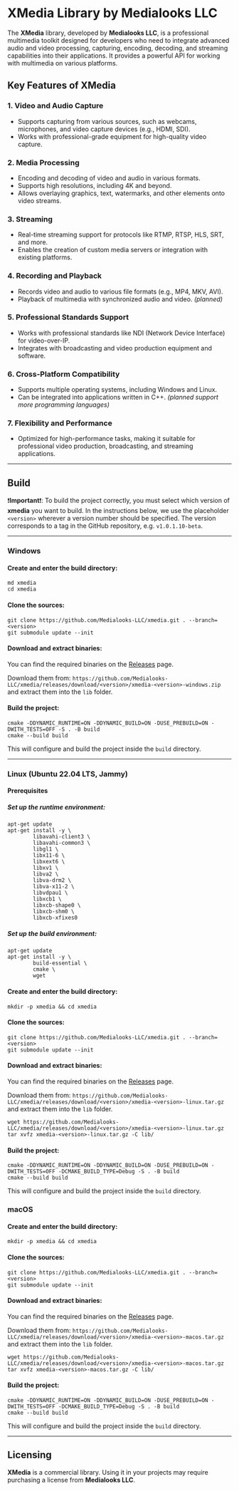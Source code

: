 # XMedia Library by Medialooks LLC

The **XMedia** library, developed by **Medialooks LLC**, is a professional multimedia toolkit designed for developers who need to integrate advanced audio and video processing, capturing, encoding, decoding, and streaming capabilities into their applications. It provides a powerful API for working with multimedia on various platforms.

## Key Features of XMedia

### 1. Video and Audio Capture
   - Supports capturing from various sources, such as webcams, microphones, and video capture devices (e.g., HDMI, SDI).
   - Works with professional-grade equipment for high-quality video capture.

### 2. Media Processing
   - Encoding and decoding of video and audio in various formats.
   - Supports high resolutions, including 4K and beyond.
   - Allows overlaying graphics, text, watermarks, and other elements onto video streams.

### 3. Streaming
   - Real-time streaming support for protocols like RTMP, RTSP, HLS, SRT, and more.
   - Enables the creation of custom media servers or integration with existing platforms.

### 4. Recording and Playback
   - Records video and audio to various file formats (e.g., MP4, MKV, AVI).
   - Playback of multimedia with synchronized audio and video. _(planned)_

### 5. Professional Standards Support
   - Works with professional standards like NDI (Network Device Interface) for video-over-IP.
   - Integrates with broadcasting and video production equipment and software.

### 6. Cross-Platform Compatibility
   - Supports multiple operating systems, including Windows and Linux.
   - Can be integrated into applications written in C++. _(planned support more programming languages)_

### 7. Flexibility and Performance
   - Optimized for high-performance tasks, making it suitable for professional video production, broadcasting, and streaming applications.

---

## Build

❗**Important**❗: To build the project correctly, you must select which version of **xmedia** you want to build.
In the instructions below, we use the placeholder `<version>` wherever a version number should be specified.
The version corresponds to a tag in the GitHub repository, e.g. `v1.0.1.10-beta`.

---

### Windows

#### Create and enter the build directory:

```shell
md xmedia
cd xmedia
```

#### Clone the sources:

```shell
git clone https://github.com/Medialooks-LLC/xmedia.git . --branch=<version>
git submodule update --init
```

#### Download and extract binaries:

You can find the required binaries on the [Releases](https://github.com/Medialooks-LLC/xmedia/releases) page.

Download them from:
`https://github.com/Medialooks-LLC/xmedia/releases/download/<version>/xmedia-<version>-windows.zip`
and extract them into the `lib` folder.

#### Build the project:

```shell
cmake -DDYNAMIC_RUNTIME=ON -DDYNAMIC_BUILD=ON -DUSE_PREBUILD=ON -DWITH_TESTS=OFF -S . -B build
cmake --build build
```

This will configure and build the project inside the `build` directory.

---

### Linux (Ubuntu 22.04 LTS, Jammy)

#### Prerequisites

##### Set up the runtime environment:

```shell script
apt-get update
apt-get install -y \
        libavahi-client3 \
        libavahi-common3 \
        libgl1 \
        libx11-6 \
        libxext6 \
        libxv1 \
        libva2 \
        libva-drm2 \
        libva-x11-2 \
        libvdpau1 \
        libxcb1 \
        libxcb-shape0 \
        libxcb-shm0 \
        libxcb-xfixes0
```

##### Set up the build environment:

```shell script
apt-get update
apt-get install -y \
        build-essential \
        cmake \
        wget
```

#### Create and enter the build directory:

```shell
mkdir -p xmedia && cd xmedia
```

#### Clone the sources:

```shell
git clone https://github.com/Medialooks-LLC/xmedia.git . --branch=<version>
git submodule update --init
```

#### Download and extract binaries:

You can find the required binaries on the [Releases](https://github.com/Medialooks-LLC/xmedia/releases) page.

Download them from:
`https://github.com/Medialooks-LLC/xmedia/releases/download/<version>/xmedia-<version>-linux.tar.gz`
and extract them into the `lib` folder.

```shell script
wget https://github.com/Medialooks-LLC/xmedia/releases/download/<version>/xmedia-<version>-linux.tar.gz
tar xvfz xmedia-<version>-linux.tar.gz -C lib/
```

#### Build the project:

```shell
cmake -DDYNAMIC_RUNTIME=ON -DDYNAMIC_BUILD=ON -DUSE_PREBUILD=ON -DWITH_TESTS=OFF -DCMAKE_BUILD_TYPE=Debug -S . -B build
cmake --build build
```

This will configure and build the project inside the `build` directory.

### macOS
#### Create and enter the build directory:

```shell
mkdir -p xmedia && cd xmedia
```

#### Clone the sources:

```shell
git clone https://github.com/Medialooks-LLC/xmedia.git . --branch=<version>
git submodule update --init
```

#### Download and extract binaries:

You can find the required binaries on the [Releases](https://github.com/Medialooks-LLC/xmedia/releases) page.

Download them from:
`https://github.com/Medialooks-LLC/xmedia/releases/download/<version>/xmedia-<version>-macos.tar.gz`
and extract them into the `lib` folder.

```shell script
wget https://github.com/Medialooks-LLC/xmedia/releases/download/<version>/xmedia-<version>-macos.tar.gz
tar xvfz xmedia-<version>-macos.tar.gz -C lib/
```

#### Build the project:

```shell
cmake -DDYNAMIC_RUNTIME=ON -DDYNAMIC_BUILD=ON -DUSE_PREBUILD=ON -DWITH_TESTS=OFF -DCMAKE_BUILD_TYPE=Debug -S . -B build
cmake --build build
```

This will configure and build the project inside the `build` directory.

---

## Licensing

**XMedia** is a commercial library. Using it in your projects may require purchasing a license from **Medialooks LLC**.
